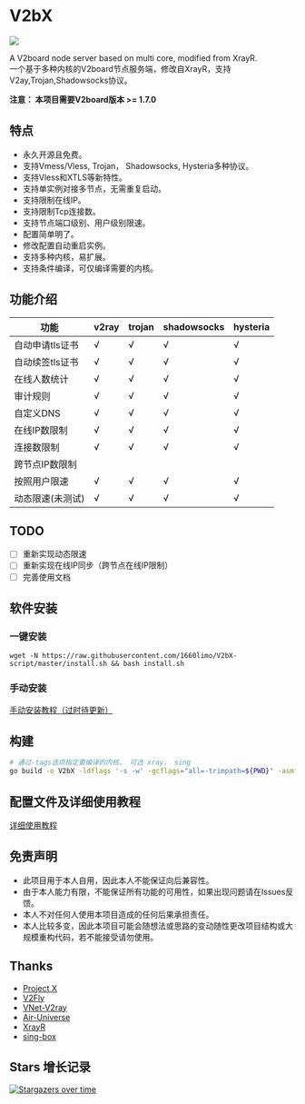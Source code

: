 # V2bX

[![](https://img.shields.io/badge/TgChat-%E4%BA%A4%E6%B5%81%E7%BE%A4-blue)](https://t.me/YuzukiProjects)

A V2board node server based on multi core, modified from XrayR.  
一个基于多种内核的V2board节点服务端，修改自XrayR，支持V2ay,Trojan,Shadowsocks协议。

**注意： 本项目需要V2board版本 >= 1.7.0**

## 特点

* 永久开源且免费。
* 支持Vmess/Vless, Trojan， Shadowsocks, Hysteria多种协议。
* 支持Vless和XTLS等新特性。
* 支持单实例对接多节点，无需重复启动。
* 支持限制在线IP。
* 支持限制Tcp连接数。
* 支持节点端口级别、用户级别限速。
* 配置简单明了。
* 修改配置自动重启实例。
* 支持多种内核，易扩展。
* 支持条件编译，可仅编译需要的内核。

## 功能介绍

| 功能        | v2ray | trojan | shadowsocks | hysteria |
|-----------|-------|--------|-------------|----------|
| 自动申请tls证书 | √     | √      | √           | √        |
| 自动续签tls证书 | √     | √      | √           | √        |
| 在线人数统计    | √     | √      | √           | √        |
| 审计规则      | √     | √      | √           | √         |
| 自定义DNS    | √     | √      | √           | √        |
| 在线IP数限制   | √     | √      | √           | √        |
| 连接数限制     | √     | √      | √           | √         |
| 跨节点IP数限制  |      |       |            |          |
| 按照用户限速    | √     | √      | √           | √         |
| 动态限速(未测试) | √     | √      | √           | √         |

## TODO

- [ ] 重新实现动态限速
- [ ] 重新实现在线IP同步（跨节点在线IP限制）
- [ ] 完善使用文档

## 软件安装

### 一键安装

```
wget -N https://raw.githubusercontent.com/1660limo/V2bX-script/master/install.sh && bash install.sh
```

### 手动安装

[手动安装教程（过时待更新）](https://yuzuki-1.gitbook.io/v2bx-doc/xrayr-xia-zai-he-an-zhuang/install/manual)

## 构建
``` bash
# 通过-tags选项指定要编译的内核， 可选 xray， sing
go build -o V2bX -ldflags '-s -w' -gcflags="all=-trimpath=${PWD}" -asmflags="all=-trimpath=${PWD} -tags "xray sing"
```

## 配置文件及详细使用教程

[详细使用教程](https://yuzuki-1.gitbook.io/v2bx-doc/)

## 免责声明

* 此项目用于本人自用，因此本人不能保证向后兼容性。
* 由于本人能力有限，不能保证所有功能的可用性，如果出现问题请在Issues反馈。
* 本人不对任何人使用本项目造成的任何后果承担责任。
* 本人比较多变，因此本项目可能会随想法或思路的变动随性更改项目结构或大规模重构代码，若不能接受请勿使用。

## Thanks

* [Project X](https://github.com/XTLS/)
* [V2Fly](https://github.com/v2fly)
* [VNet-V2ray](https://github.com/ProxyPanel/VNet-V2ray)
* [Air-Universe](https://github.com/crossfw/Air-Universe)
* [XrayR](https://github.com/XrayR/XrayR)
* [sing-box](https://github.com/SagerNet/sing-box)

## Stars 增长记录

[![Stargazers over time](https://starchart.cc/InazumaV/V2bX.svg)](https://starchart.cc/InazumaV/V2bX)
